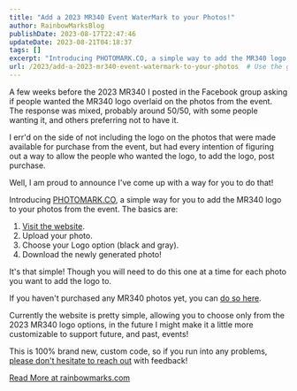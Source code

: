 ```yaml
---
title: "Add a 2023 MR340 Event WaterMark to your Photos!"
author: RainbowMarksBlog
publishDate: 2023-08-17T22:47:46
updateDate: 2023-08-21T04:18:37
tags: []
excerpt: "Introducing PHOTOMARK.CO, a simple way to add the MR340 logo to your event photos! Visit the website, upload your photo, choose your logo option, and download your customized photo. Learn more at rainbowmarks.com."
url: /2023/add-a-2023-mr340-event-watermark-to-your-photos  # Use the generated URL with year
---
```

<p>A few weeks before the 2023 MR340 I posted in the Facebook group asking if people wanted the MR340 logo overlaid on the photos from the event. The response was mixed, probably around 50/50, with some people wanting it, and others preferring not to have it.</p>  <p>I err'd on the side of not including the logo on the photos that were made available for purchase from the event, but had every intention of figuring out a way to allow the people who wanted the logo, to add the logo, post purchase.</p>  <p>Well, I am proud to announce I've come up with a way for you to do that!</p>  <p>Introducing <a href="https://PHOTOMARK.CO">PHOTOMARK.CO</a>, a simple way for you to add the MR340 logo to your photos from the event. The basics are:</p>  <ol>  <li><a href="https://PHOTOMARK.CO">Visit the website</a>.</li>  <li>Upload your photo.</li>  <li>Choose your Logo option (black and gray).</li>  <li>Download the newly generated photo!</li> </ol>  <p>It's that simple! Though you will need to do this one at a time for each photo you want to add the logo to.</p>  <p>If you haven't purchased any MR340 photos yet, you can <a href="https://rainbowmarks.smugmug.com/2023/Watersports/MR340">do so here</a>.</p>  <p>Currently the website is pretty simple, allowing you to choose only from the 2023 MR340 logo options, in the future I might make it a little more customizable to support future, and past, events!</p>  <p>This is 100% brand new, custom code, so if you run into any problems, <a href="https://chrishammond.com/contact">please don't hesitate to reach out</a> with feedback!</p>  <a href="https://rainbowmarks.com/Events/2023/08/PHOTOMARK/">Read More at rainbowmarks.com</a>



